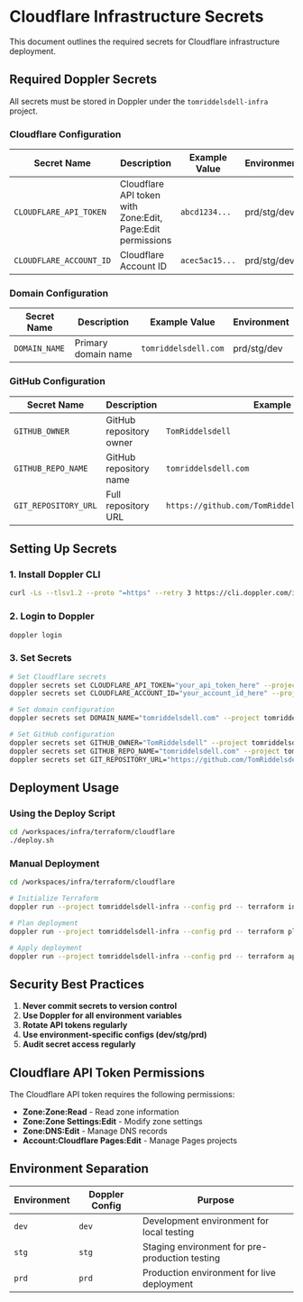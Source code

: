 # Cloudflare Infrastructure Secrets

This document outlines the required secrets for Cloudflare infrastructure deployment.

## Required Doppler Secrets

All secrets must be stored in Doppler under the `tomriddelsdell-infra` project.

### Cloudflare Configuration

| Secret Name | Description | Example Value | Environment |
|-------------|-------------|---------------|-------------|
| `CLOUDFLARE_API_TOKEN` | Cloudflare API token with Zone:Edit, Page:Edit permissions | `abcd1234...` | prd/stg/dev |
| `CLOUDFLARE_ACCOUNT_ID` | Cloudflare Account ID | `acec5ac15...` | prd/stg/dev |

### Domain Configuration

| Secret Name | Description | Example Value | Environment |
|-------------|-------------|---------------|-------------|
| `DOMAIN_NAME` | Primary domain name | `tomriddelsdell.com` | prd/stg/dev |

### GitHub Configuration

| Secret Name | Description | Example Value | Environment |
|-------------|-------------|---------------|-------------|
| `GITHUB_OWNER` | GitHub repository owner | `TomRiddelsdell` | prd/stg/dev |
| `GITHUB_REPO_NAME` | GitHub repository name | `tomriddelsdell.com` | prd/stg/dev |
| `GIT_REPOSITORY_URL` | Full repository URL | `https://github.com/TomRiddelsdell/tomriddelsdell.com` | prd/stg/dev |

## Setting Up Secrets

### 1. Install Doppler CLI

```bash
curl -Ls --tlsv1.2 --proto "=https" --retry 3 https://cli.doppler.com/install.sh | sudo sh
```

### 2. Login to Doppler

```bash
doppler login
```

### 3. Set Secrets

```bash
# Set Cloudflare secrets
doppler secrets set CLOUDFLARE_API_TOKEN="your_api_token_here" --project tomriddelsdell-infra --config prd
doppler secrets set CLOUDFLARE_ACCOUNT_ID="your_account_id_here" --project tomriddelsdell-infra --config prd

# Set domain configuration
doppler secrets set DOMAIN_NAME="tomriddelsdell.com" --project tomriddelsdell-infra --config prd

# Set GitHub configuration
doppler secrets set GITHUB_OWNER="TomRiddelsdell" --project tomriddelsdell-infra --config prd
doppler secrets set GITHUB_REPO_NAME="tomriddelsdell.com" --project tomriddelsdell-infra --config prd
doppler secrets set GIT_REPOSITORY_URL="https://github.com/TomRiddelsdell/tomriddelsdell.com" --project tomriddelsdell-infra --config prd
```

## Deployment Usage

### Using the Deploy Script

```bash
cd /workspaces/infra/terraform/cloudflare
./deploy.sh
```

### Manual Deployment

```bash
cd /workspaces/infra/terraform/cloudflare

# Initialize Terraform
doppler run --project tomriddelsdell-infra --config prd -- terraform init

# Plan deployment
doppler run --project tomriddelsdell-infra --config prd -- terraform plan

# Apply deployment
doppler run --project tomriddelsdell-infra --config prd -- terraform apply
```

## Security Best Practices

1. **Never commit secrets to version control**
2. **Use Doppler for all environment variables**
3. **Rotate API tokens regularly**
4. **Use environment-specific configs (dev/stg/prd)**
5. **Audit secret access regularly**

## Cloudflare API Token Permissions

The Cloudflare API token requires the following permissions:

- **Zone:Zone:Read** - Read zone information
- **Zone:Zone Settings:Edit** - Modify zone settings
- **Zone:DNS:Edit** - Manage DNS records
- **Account:Cloudflare Pages:Edit** - Manage Pages projects

## Environment Separation

| Environment | Doppler Config | Purpose |
|-------------|----------------|---------|
| `dev` | `dev` | Development environment for local testing |
| `stg` | `stg` | Staging environment for pre-production testing |
| `prd` | `prd` | Production environment for live deployment |
